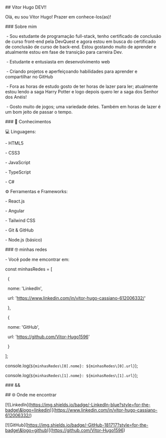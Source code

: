 \## Vitor Hugo DEV!!



Olá, eu sou Vitor Hugo! Prazer em conhece-los(as)!



\### Sobre mim

&nbsp;- Sou estudante de programação full-stack, tenho certificado de conclusão de curso front-end pela DevQuest e agora estou em busca do certificado de conclusão de curso de back-end. Estou gostando muito de aprender e atualmente estou em fase de transição para carreira Dev.

&nbsp;- Estudante e entusiasta em desenvolvimento web

&nbsp;- Criando projetos e aperfeiçoando habilidades para aprender e compartilhar no GitHub

&nbsp;- Fora as horas de estudo gosto de ter horas de lazer para ler; atualmente estou lendo a saga Harry Potter e logo depois quero ler a saga dos Senhor dos Anéis!

&nbsp;- Gosto muito de jogos; uma variedade deles. Também em horas de lazer é um bom jeito de passar o tempo.



\### 🧠 Conhecimentos

💻 Linguagens:

\- HTML5

\- CSS3

\- JavaScript 

\- TypeScript

\- C#



⚙️ Ferramentas e Frameworks:

\- React.js

\- Angular

\- Tailwind CSS

\- Git \& GitHub

\- Node.js (básico)



\### 🤓 minhas redes

\- Você pode me emcontrar em:



const minhasRedes = \[

&nbsp; {

&nbsp;   nome: 'LinkedIn',

&nbsp;   url: 'https://www.linkedin.com/in/vitor-hugo-cassiano-612006332/'

&nbsp; },

&nbsp; {

&nbsp;   nome: 'GitHub',

&nbsp;   url: 'https://github.com/Vitor-Hugo1596'

&nbsp; }

];



console.log(`${minhasRedes\[0].nome}: ${minhasRedes\[0].url}`);

console.log(`${minhasRedes\[1].nome}: ${minhasRedes\[1].url}`);



\### \&\& 



\## 🌐 Onde me encontrar



\[!\[LinkedIn](https://img.shields.io/badge/-LinkedIn-blue?style=for-the-badge\&logo=linkedin)](https://www.linkedin.com/in/vitor-hugo-cassiano-612006332/)

\[!\[GitHub](https://img.shields.io/badge/-GitHub-181717?style=for-the-badge\&logo=github)](https://github.com/Vitor-Hugo1596)



